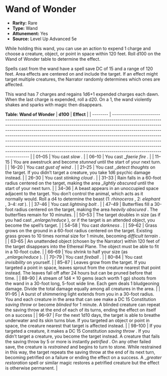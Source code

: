# Wand of Wonder

- **Rarity:** Rare
- **Type:** Wand
- **Attunement:** Yes
- **Source:** Level Up Advanced 5e

While holding this wand, you can use an action to expend 1 charge and choose a creature, object, or point in space within 120 feet. Roll d100 on the Wand of Wonder table to determine the effect.

Spells cast from the wand have a spell save DC of 15 and a range of 120 feet. Area effects are centered on and include the target. If an effect might target multiple creatures, the Narrator randomly determines which ones are affected.

This wand has 7 charges and regains 1d6+1 expended charges each dawn. When the last charge is expended, roll a d20\. On a 1, the wand violently shakes and sparks with magic then disappears.

__**Table: Wand of Wonder**__
| **d100** | **Effect**                                                                                                                                                                                                                                                                                                                                                                                                                                                                                                                                                                                             |
| -------- | ------------------------------------------------------------------------------------------------------------------------------------------------------------------------------------------------------------------------------------------------------------------------------------------------------------------------------------------------------------------------------------------------------------------------------------------------------------------------------------------------------------------------------------------------------------------------------------------------------ |
| 01–05    | You cast _slow ._                                                                                                                                                                                                                                                                                                                                                                                                                                                                                                                                                                                      |
| 06–10    | You cast __faerie fire ._                                                                                                                                                                                                                                                                                                                                                                                                                                                                                                                                                                              |
| 11–15    | You are awestruck and become _stunned_  until the start of your next turn.                                                                                                                                                                                                                                                                                                                                                                                                                                                                                                                             |
| 16–20    | You cast _gust of wind ._                                                                                                                                                                                                                                                                                                                                                                                                                                                                                                                                                                              |
| 21–25    | You cast __detect thoughts_  on the target. If you didn’t target a creature, you take 1d6 psychic damage instead.                                                                                                                                                                                                                                                                                                                                                                                                                                                                                      |
| 26–30    | You cast _stinking cloud ._                                                                                                                                                                                                                                                                                                                                                                                                                                                                                                                                                                            |
| 31–33    | Rain falls in a 60-foot radius centered on the target, making the area __lightly obscured_ until the start of your next turn.                                                                                                                                                                                                                                                                                                                                                                                                                                                                          |
| 34–36    | A beast appears in an unoccupied space adjacent to the target. You don’t control the animal, which acts as it normally would. Roll a d4 to determine the beast (1: _rhinoceros_ , 2: _elephant_ , 3–4: _rat_ ).                                                                                                                                                                                                                                                                                                                                                                                        |
| 37–46    | You cast _lightning bolt ._                                                                                                                                                                                                                                                                                                                                                                                                                                                                                                                                                                            |
| 47–49    | Butterflies fill a 30-foot radius centered on the target, making the area _heavily obscured_ . The butterflies remain for 10 minutes.                                                                                                                                                                                                                                                                                                                                                                                                                                                                  |
| 50–53    | The target doubles in size (as if you had cast __enlarge/reduce_ ), or if the target is an attended object, you become the spell’s target.                                                                                                                                                                                                                                                                                                                                                                                                                                                             |
| 54–58    | You cast _darkness ._                                                                                                                                                                                                                                                                                                                                                                                                                                                                                                                                                                                  |
| 59–62    | Grass grows on the ground in a 60-foot radius centered on the target. Existing grass grows to 10 times normal size for 1 minute, becoming _difficult terrain_ .                                                                                                                                                                                                                                                                                                                                                                                                                                        |
| 63–65    | An unattended object (chosen by the Narrator) within 120 feet of the target disappears into the Ethereal Plane. The object must be able to fit in a 10-foot cube.                                                                                                                                                                                                                                                                                                                                                                                                                                      |
| 66–69    | You shrink to half your size (as __enlarge/reduce_ ).                                                                                                                                                                                                                                                                                                                                                                                                                                                                                                                                                  |
| 70–79    | You cast _fireball ._                                                                                                                                                                                                                                                                                                                                                                                                                                                                                                                                                                                  |
| 80–84    | You cast _invisibility_ on yourself.                                                                                                                                                                                                                                                                                                                                                                                                                                                                                                                                                                   |
| 85–87    | Leaves grow from the target. If you targeted a point in space, leaves sprout from the creature nearest that point instead. The leaves fall off after 24 hours but can be pruned before that time.                                                                                                                                                                                                                                                                                                                                                                                                      |
| 88–90    | A stream of 1d4 × 10 gems (each worth 1 gp) shoots from the wand in a 30-foot long, 5-foot wide line. Each gem deals 1 bludgeoning damage. Divide the total damage equally among all creatures in the area.                                                                                                                                                                                                                                                                                                                                                                                            |
| 91–95    | A burst of shimmering light extends from you in a 30-foot radius. You and each creature in the area that can see make a DC 15 Constitution _saving throw_  or become _blinded_  for 1 minute. A blinded creature can repeat the saving throw at the end of each of its turns, ending the effect on itself on a success                                                                                                                                                                                                                                                                                 |
| 96–97    | For the next 1d10 days, the target is able to breathe underwater and its skin turns blue. If you targeted an object or point in space, the creature nearest that target is affected instead.                                                                                                                                                                                                                                                                                                                                                                                                           |
| 98–100   | If you targeted a creature, it makes a DC 15 Constitution _saving throw_ . If you didn’t target a creature, you become the target instead. A creature that fails the saving throw by 5 or more is instantly _petrified_ . On any other failed save, the creature is _restrained_  and begins to turn to stone. While restrained in this way, the target repeats the saving throw at the end of its next turn, becoming petrified on a failure or ending the effect on a success. A __greater restoration_  spell or similar magic restores a petrified creature but the effect is otherwise permanent. |
